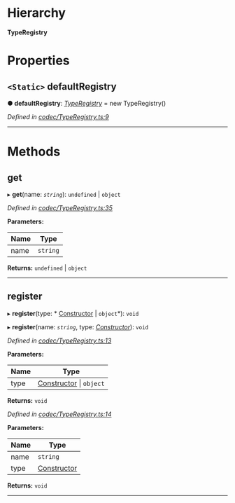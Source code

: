 

# Hierarchy

**TypeRegistry**

# Properties

<a id="defaultregistry"></a>

## `<Static>` defaultRegistry

**● defaultRegistry**: *[TypeRegistry](_codec_typeregistry_.typeregistry.md)* =  new TypeRegistry()

*Defined in [codec/TypeRegistry.ts:9](https://github.com/polkadot-js/api/blob/1d18321/packages/types/src/codec/TypeRegistry.ts#L9)*

___

# Methods

<a id="get"></a>

##  get

▸ **get**(name: *`string`*):  `undefined` &#124; `object`

*Defined in [codec/TypeRegistry.ts:35](https://github.com/polkadot-js/api/blob/1d18321/packages/types/src/codec/TypeRegistry.ts#L35)*

**Parameters:**

| Name | Type |
| ------ | ------ |
| name | `string` |

**Returns:**  `undefined` &#124; `object`

___
<a id="register"></a>

##  register

▸ **register**(type: * [Constructor](../modules/_types_.md#constructor) &#124; `object`*): `void`

▸ **register**(name: *`string`*, type: *[Constructor](../modules/_types_.md#constructor)*): `void`

*Defined in [codec/TypeRegistry.ts:13](https://github.com/polkadot-js/api/blob/1d18321/packages/types/src/codec/TypeRegistry.ts#L13)*

**Parameters:**

| Name | Type |
| ------ | ------ |
| type |  [Constructor](../modules/_types_.md#constructor) &#124; `object`|

**Returns:** `void`

*Defined in [codec/TypeRegistry.ts:14](https://github.com/polkadot-js/api/blob/1d18321/packages/types/src/codec/TypeRegistry.ts#L14)*

**Parameters:**

| Name | Type |
| ------ | ------ |
| name | `string` |
| type | [Constructor](../modules/_types_.md#constructor) |

**Returns:** `void`

___

